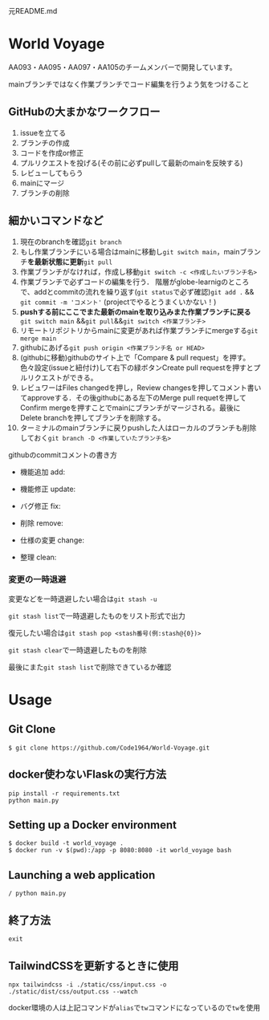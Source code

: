 元README.md

# World Voyage
AA093・AA095・AA097・AA105のチームメンバーで開発しています。

mainブランチではなく作業ブランチでコード編集を行うよう気をつけること

## GitHubの大まかなワークフロー

1. issueを立てる
2. ブランチの作成
3. コードを作成or修正
4. プルリクエストを投げる(その前に必ずpullして最新のmainを反映する)
5. レビューしてもらう
6. mainにマージ
7. ブランチの削除

## 細かいコマンドなど

1. 現在のbranchを確認`git branch`
2. もし作業ブランチにいる場合はmainに移動し`git switch main`，mainブランチ**を最新状態に更新**`git pull`
3. 作業ブランチがなければ，作成し移動`git switch -c <作成したいブランチ名>`
4. 作業ブランチで必ずコードの編集を行う．
階層がglobe-learnigのところで、addとcommitの流れを繰り返す(`git status`で必ず確認)`git add .` && `git commit -m 'コメント'` (projectでやるとうまくいかない！)
5. **pushする前にここでまた最新のmainを取り込みまた作業ブランチに戻る**`git switch main` &&`git pull`&&`git switch <作業ブランチ>`
6. リモートリポジトリからmainに変更があれば作業ブランチにmergeする`git merge main`
7. githubにあげる`git push origin <作業ブランチ名 or HEAD>`
8. (githubに移動)githubのサイト上で「Compare & pull request」を押す。色々設定(issueと紐付け)して右下の緑ボタンCreate pull requestを押すとプルリクエストができる。
9. レビュワーはFiles changedを押し，Review changesを押してコメント書いてapproveする．その後githubにある左下のMerge pull requetを押してConfirm mergeを押すことでmainにブランチがマージされる。最後にDelete branchを押してブランチを削除する。
10. ターミナルのmainブランチに戻りpushした人はローカルのブランチも削除しておく`git branch -D <作業していたブランチ名>`

githubのcommitコメントの書き方
- 機能追加	add:

- 機能修正	update:

- バグ修正	fix:

- 削除	remove:

- 仕様の変更 change:

- 整理	clean:

### 変更の一時退避

変更などを一時退避したい場合は`git stash -u`

`git stash list`で一時退避したものをリスト形式で出力

復元したい場合は`git stash pop <stash番号(例:stash@{0})>`

`git stash clear`で一時退避したものを削除

最後にまた`git stash list`で削除できているか確認

# Usage

## Git Clone
```
$ git clone https://github.com/Code1964/World-Voyage.git
```

## docker使わないFlaskの実行方法

```
pip install -r requirements.txt
python main.py
```

## Setting up a Docker environment

```
$ docker build -t world_voyage .
$ docker run -v $(pwd):/app -p 8080:8080 -it world_voyage bash
```

## Launching a web application

```
/ python main.py
```

## 終了方法

```
exit
```

## TailwindCSSを更新するときに使用

```
npx tailwindcss -i ./static/css/input.css -o ./static/dist/css/output.css --watch
```

docker環境の人は上記コマンドが`alias`で`tw`コマンドになっているので`tw`を使用
